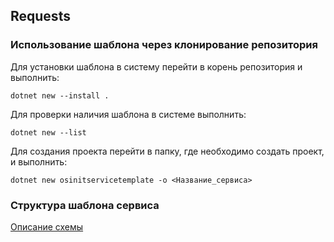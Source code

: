 ## Requests

### Использование шаблона через клонирование репозитория

Для установки шаблона в систему перейти в корень репозитория и выполнить:
```
dotnet new --install .
```

Для проверки наличия шаблона в системе выполнить:
```
dotnet new --list
```

Для создания проекта перейти в папку, где необходимо создать проект, и выполнить:
```
dotnet new osinitservicetemplate -o <Название_сервиса>
```

### Структура шаблона сервиса
[Описание схемы](https://gitlab.osinit.com/net-department/requests/-/wikis/Home/Описание%20структуры%20сервиса) 
